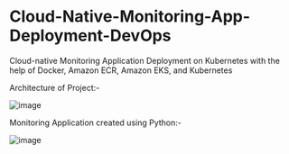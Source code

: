 # Cloud-Native-Monitoring-App-Deployment-DevOps
Cloud-native Monitoring Application Deployment on Kubernetes with the help of Docker, Amazon ECR, Amazon EKS, and Kubernetes

Architecture of Project:-

![image](https://github.com/SnehRex1/Cloud-Native-Monitoring-App-Deployment-DevOps/assets/72256546/8bab89a6-64fe-43cb-92e7-fa549db91869)


Monitoring Application created using Python:-

![image](https://github.com/SnehRex1/Cloud-Native-Monitoring-App-Deployment-DevOps/assets/72256546/8f2a1406-58c8-4ee5-ab80-48e5dcf4dc38)
